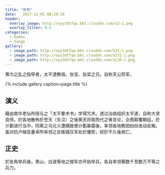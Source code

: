 ```yaml
---
title: "张角"
date:   2017-12-01 08:29:29
header:
  overlay_image: http://oyy3dtfqo.bkt.clouddn.com/s3-1.png
  overlay_filter: 0.5
categories:
  - Games
  - Sango
gallery:
  - image_path: http://oyy3dtfqo.bkt.clouddn.com/521-1.png
  - image_path: http://oyy3dtfqo.bkt.clouddn.com/a172-1.png
  - image_path: http://oyy3dtfqo.bkt.clouddn.com/a126-1.png
---
```


黄巾之乱之指导者，太平道教祖。张宝、张梁之兄。自称天公将军。

{% include gallery caption=page.title %}

## 演义

藉由南华老仙所授与之「太平要术书」学得咒术。透过治病组织太平道，自称大贤良师。於各地散佈於苍天（东汉）之後黄天将取而代之等言论，企图颠覆朝廷。於计劃进行当中，同黨之马元义遭捕致使计劃暴露後，率领各地教团纷纷发动反叛。虽对抗卢植及董卓所率领之反叛镇压军处於優势，却於不久後病亡。

## 正史

於张角举兵後，黑山、白波等地之贼军亦开始举兵，各自率领著数千至数万不等之兵力。